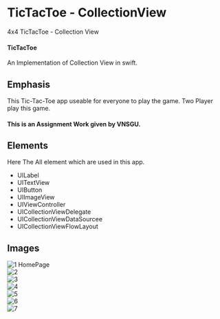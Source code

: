 # TicTacToe - CollectionView
4x4 TicTacToe - Collection View

<h4>TicTacToe</h4> 
An Implementation of Collection View in swift.

<h2>Emphasis</h2>
This Tic-Tac-Toe app useable for everyone to play the game. Two Player play this game.

<h4>This is an Assignment Work given by VNSGU.</h4>

<h2>Elements</h2>
<p>Here The All element which are used in this app.</p>
<ul>
  <li>UILabel</li>
  <li>UITextView</li>
  <li>UIButton</li>
  <li>UIImageView</li>
  <li>UIViewController</li>
  <li>UICollectionViewDelegate</li>
  <li>UICollectionViewDataSourcee</li>
  <li>UICollectionViewFlowLayout</li>
</ul>

<h2>Images</h2>
 
  ![1  HomePage](https://user-images.githubusercontent.com/81357299/126763752-05df6395-661d-4b42-b432-ea1b348abb5d.png)<br>
  ![2](https://user-images.githubusercontent.com/81357299/126763899-dc54bb99-6d6e-4076-999c-784a811fe218.png)<br>
  ![3](https://user-images.githubusercontent.com/81357299/126763983-fbc56f05-b0c8-49b8-96c6-58d7168ac72c.png)<br>
  ![4](https://user-images.githubusercontent.com/81357299/126764003-76a6d892-5e05-480d-a513-378e664573f7.png)<br>
  ![5](https://user-images.githubusercontent.com/81357299/126764026-d47e26cc-169f-4bc5-b34c-f08aa674ba92.png)<br>
  ![6](https://user-images.githubusercontent.com/81357299/126764039-5333c4e8-6a21-4f0c-a5b4-413fc2b8d1ba.png)<br>
  ![7](https://user-images.githubusercontent.com/81357299/126764052-90e715c3-2d43-4a7d-a028-a8cea732c58c.png)




  

  

